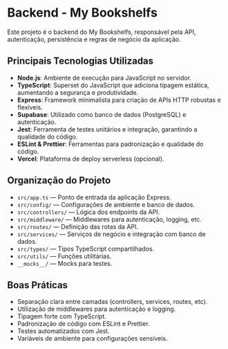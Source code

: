 # Backend - My Bookshelfs

Este projeto é o backend do My Bookshelfs, responsável pela API, autenticação, persistência e regras de negócio da aplicação.

## Principais Tecnologias Utilizadas

- **Node.js**: Ambiente de execução para JavaScript no servidor.
- **TypeScript**: Superset do JavaScript que adiciona tipagem estática, aumentando a segurança e produtividade.
- **Express**: Framework minimalista para criação de APIs HTTP robustas e flexíveis.
- **Supabase**: Utilizado como banco de dados (PostgreSQL) e autenticação.
- **Jest**: Ferramenta de testes unitários e integração, garantindo a qualidade do código.
- **ESLint & Prettier**: Ferramentas para padronização e qualidade do código.
- **Vercel**: Plataforma de deploy serverless (opcional).

## Organização do Projeto

- `src/app.ts` — Ponto de entrada da aplicação Express.
- `src/config/` — Configurações de ambiente e banco de dados.
- `src/controllers/` — Lógica dos endpoints da API.
- `src/middleware/` — Middlewares para autenticação, logging, etc.
- `src/routes/` — Definição das rotas da API.
- `src/services/` — Serviços de negócio e integração com banco de dados.
- `src/types/` — Tipos TypeScript compartilhados.
- `src/utils/` — Funções utilitárias.
- `__mocks__/` — Mocks para testes.

## Boas Práticas

- Separação clara entre camadas (controllers, services, routes, etc).
- Utilização de middlewares para autenticação e logging.
- Tipagem forte com TypeScript.
- Padronização de código com ESLint e Prettier.
- Testes automatizados com Jest.
- Variáveis de ambiente para configurações sensíveis.